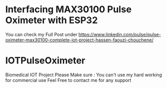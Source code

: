 # Interfacing MAX30100 Pulse Oximeter with ESP32
 
 You can check my Full Post under https://www.linkedin.com/pulse/pulse-oximeter-max30100-complete-iot-project-hassen-faouzi-chouchene/





# IOTPulseOximeter
Biomedical IOT Project
Please Make sure : You can't use my hard working for commercial use
Feel Free to contact me for any support
